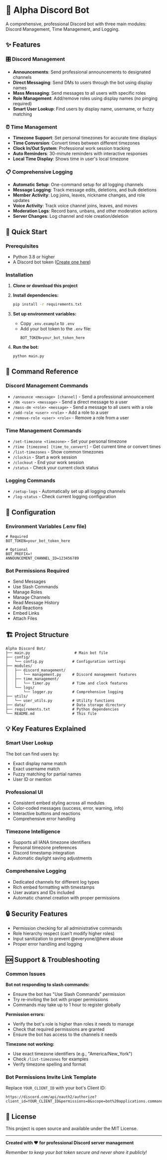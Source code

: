 # 🤖 Alpha Discord Bot

A comprehensive, professional Discord bot with three main modules: Discord Management, Time Management, and Logging.

## ✨ Features

### 🎛️ Discord Management
- **Announcements**: Send professional announcements to designated channels
- **Direct Messaging**: Send DMs to users through the bot using display names
- **Mass Messaging**: Send messages to all users with specific roles
- **Role Management**: Add/remove roles using display names (no pinging required)
- **Smart User Lookup**: Find users by display name, username, or fuzzy matching

### ⏰ Time Management
- **Timezone Support**: Set personal timezones for accurate time displays
- **Time Conversion**: Convert times between different timezones
- **Clock In/Out System**: Professional work session tracking
- **Auto Reminders**: 30-minute reminders with interactive responses
- **Local Time Display**: Shows time in user's local timezone

### 📋 Comprehensive Logging
- **Automatic Setup**: One-command setup for all logging channels
- **Message Logging**: Track message edits, deletions, and bulk deletions
- **Member Activity**: Log joins, leaves, nickname changes, and role updates
- **Voice Activity**: Track voice channel joins, leaves, and moves
- **Moderation Logs**: Record bans, unbans, and other moderation actions
- **Server Changes**: Log channel and role creation/deletion

## 🚀 Quick Start

### Prerequisites
- Python 3.8 or higher
- A Discord bot token ([Create one here](https://discord.com/developers/applications))

### Installation

1. **Clone or download this project**
2. **Install dependencies:**
   ```bash
   pip install -r requirements.txt
   ```

3. **Set up environment variables:**
   - Copy `.env.example` to `.env`
   - Add your bot token to the `.env` file:
     ```env
     BOT_TOKEN=your_bot_token_here
     ```

4. **Run the bot:**
   ```bash
   python main.py
   ```

## 📖 Command Reference

### Discord Management Commands
- `/announce <message> [channel]` - Send a professional announcement
- `/dm <user> <message>` - Send a direct message to a user
- `/mass-dm <role> <message>` - Send a message to all users with a role
- `/add-role <user> <role>` - Add a role to a user
- `/remove-role <user> <role>` - Remove a role from a user

### Time Management Commands
- `/set-timezone <timezone>` - Set your personal timezone
- `/time [timezone] [time_to_convert]` - Get current time or convert times
- `/list-timezones` - Show common timezones
- `/clockin` - Start a work session
- `/clockout` - End your work session
- `/status` - Check your current clock status

### Logging Commands
- `/setup-logs` - Automatically set up all logging channels
- `/log-status` - Check current logging configuration

## 🔧 Configuration

### Environment Variables (.env file)
```env
# Required
BOT_TOKEN=your_bot_token_here

# Optional
BOT_PREFIX=!
ANNOUNCEMENT_CHANNEL_ID=123456789
```

### Bot Permissions Required
- Send Messages
- Use Slash Commands
- Manage Roles
- Manage Channels
- Read Message History
- Add Reactions
- Embed Links
- Attach Files

## 🏗️ Project Structure
```
Alpha Discord Bot/
├── main.py                    # Main bot file
├── config/
│   └── config.py             # Configuration settings
├── modules/
│   ├── discord_management/
│   │   └── management.py     # Discord management features
│   ├── time_management/
│   │   └── timer.py          # Time and clock features
│   └── logs/
│       └── logger.py         # Comprehensive logging
├── utils/
│   └── user_utils.py         # Utility functions
├── data/                     # Data storage directory
├── requirements.txt          # Python dependencies
└── README.md                 # This file
```

## 💡 Key Features Explained

### Smart User Lookup
The bot can find users by:
- Exact display name match
- Exact username match
- Fuzzy matching for partial names
- User ID or mention

### Professional UI
- Consistent embed styling across all modules
- Color-coded messages (success, error, warning, info)
- Interactive buttons and reactions
- Comprehensive error handling

### Timezone Intelligence
- Supports all IANA timezone identifiers
- Personal timezone preferences
- Discord timestamp integration
- Automatic daylight saving adjustments

### Comprehensive Logging
- Dedicated channels for different log types
- Rich embed formatting with timestamps
- User avatars and IDs included
- Automatic channel creation with proper permissions

## 🔒 Security Features

- Permission checking for all administrative commands
- Role hierarchy respect (can't modify higher roles)
- Input sanitization to prevent @everyone/@here abuse
- Proper error handling and logging

## 🆘 Support & Troubleshooting

### Common Issues

**Bot not responding to slash commands:**
- Ensure the bot has "Use Slash Commands" permission
- Try re-inviting the bot with proper permissions
- Commands may take up to 1 hour to register globally

**Permission errors:**
- Verify the bot's role is higher than roles it needs to manage
- Check that required permissions are granted
- Ensure the bot has access to the channels it needs

**Timezone not working:**
- Use exact timezone identifiers (e.g., "America/New_York")
- Check `/list-timezones` for examples
- Verify timezone spelling and format

### Bot Permissions Invite Link Template
Replace `YOUR_CLIENT_ID` with your bot's Client ID:
```
https://discord.com/api/oauth2/authorize?client_id=YOUR_CLIENT_ID&permissions=8&scope=bot%20applications.commands
```

## 📝 License

This project is open source and available under the MIT License.

---

**Created with ❤️ for professional Discord server management**

*Remember to keep your bot token secure and never share it publicly!*
